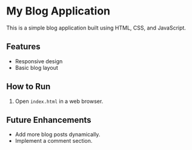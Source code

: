 # My Blog Application

This is a simple blog application built using HTML, CSS, and JavaScript.

## Features
- Responsive design
- Basic blog layout

## How to Run
1. Open `index.html` in a web browser.

## Future Enhancements
- Add more blog posts dynamically.
- Implement a comment section.